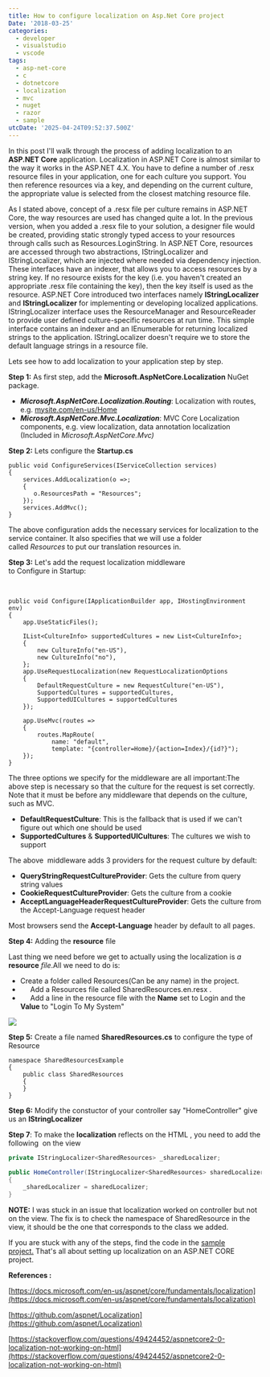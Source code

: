 ```yaml
---
title: How to configure localization on Asp.Net Core project
Date: '2018-03-25'
categories:
  - developer
  - visualstudio
  - vscode
tags:
  - asp-net-core
  - c
  - dotnetcore
  - localization
  - mvc
  - nuget
  - razor
  - sample
utcDate: '2025-04-24T09:52:37.500Z'
---
```


In this post I'll walk through the process of adding localization to an **ASP.NET Core** application. Localization in ASP.NET Core is almost similar to the way it works in the ASP.NET 4.X. You have to define a number of .resx resource files in your application, one for each culture you support. You then reference resources via a key, and depending on the current culture, the appropriate value is selected from the closest matching resource file.

As I stated above, concept of a .resx file per culture remains in ASP.NET Core, the way resources are used has changed quite a lot. In the previous version, when you added a .resx file to your solution, a designer file would be created, providing static strongly typed access to your resources through calls such as Resources.LoginString. In ASP.NET Core, resources are accessed through two abstractions, IStringLocalizer and IStringLocalizer, which are injected where needed via dependency injection. These interfaces have an indexer, that allows you to access resources by a string key. If no resource exists for the key (i.e. you haven't created an appropriate .resx file containing the key), then the key itself is used as the resource. ASP.NET Core introduced two interfaces namely **IStringLocalizer** and **IStringLocalizer** for implementing or developing localized applications. IStringLocalizer interface uses the ResourceManager and ResourceReader to provide user defined culture-specific resources at run time. This simple interface contains an indexer and an IEnumerable for returning localized strings to the application. IStringLocalizer doesn't require we to store the default language strings in a resource file.

Lets see how to add localization to your application step by step.

**Step 1:** As first step, add the **Microsoft.AspNetCore.Localization** NuGet package.  

- _**Microsoft.AspNetCore.Localization.Routing**_: Localization with routes, e.g. [mysite.com/en-us/Home](http://mysite.com/en-us/Home/Index)
- _**Microsoft.AspNetCore.Mvc.Localization**_: MVC Core Localization components, e.g. view localization, data annotation localization (Included in _Microsoft.AspNetCore.Mvc)_

**Step 2:** Lets configure the **Startup.cs**

```
public void ConfigureServices(IServiceCollection services)
{
    services.AddLocalization(o =>;
    {
       o.ResourcesPath = "Resources";
    });
    services.AddMvc();
}
```

The above configuration adds the necessary services for localization to the service container. It also specifies that we will use a folder called _Resources_ to put our translation resources in.

**Step 3:** Let's add the request localization middleware to Configure in Startup:

 

```
public void Configure(IApplicationBuilder app, IHostingEnvironment env)
{
    app.UseStaticFiles();
 
    IList<CultureInfo> supportedCultures = new List<CultureInfo>;
    {
        new CultureInfo("en-US"),
        new CultureInfo("no"),
    };
    app.UseRequestLocalization(new RequestLocalizationOptions
    {
        DefaultRequestCulture = new RequestCulture("en-US"),
        SupportedCultures = supportedCultures,
        SupportedUICultures = supportedCultures
    });
 
    app.UseMvc(routes =>
    {
        routes.MapRoute(
            name: "default",
            template: "{controller=Home}/{action=Index}/{id?}");
    });
}
```

The three options we specify for the middleware are all important:The above step is necessary so that the culture for the request is set correctly. Note that it must be before any middleware that depends on the culture, such as MVC.

- **DefaultRequestCulture**: This is the fallback that is used if we can't figure out which one should be used
- **SupportedCultures** & **SupportedUICultures**: The cultures we wish to support

The above  middleware adds 3 providers for the request culture by default:

- **QueryStringRequestCultureProvider**: Gets the culture from query string values
- **CookieRequestCultureProvider**: Gets the culture from a cookie
- **AcceptLanguageHeaderRequestCultureProvider**: Gets the culture from the Accept-Language request header

Most browsers send the **Accept-Language** header by default to all pages. 

**Step 4:** Adding the **resource** file

Last thing we need before we get to actually using the localization is _a_ **resource** _file_.All we need to do is:

- Create a folder called Resources(Can be any name) in the project.
-      Add a Resources file called SharedResources.en.resx .
-      Add a line in the resource file with the **Name** set to Login and the **Value** to "Login To My System"

[![](https://sajeetharan.wordpress.com/wp-content/uploads/2018/03/cce31-2018-03-25_10-55-09.png?w=300)](https://sajeetharan.wordpress.com/wp-content/uploads/2018/03/cce31-2018-03-25_10-55-09.png)

**Step 5:** Create a file named **SharedResources.cs** to configure the type of Resource 

```
namespace SharedResourcesExample
{
    public class SharedResources
    {
    }
}
```

**Step 6:** Modify the constuctor of your controller say "HomeController" give us an **IStringLocalizer**



**Step 7**: To make the **localization** reflects on the HTML , you need to add the following  on the view

```csharp
private IStringLocalizer<SharedResources> _sharedLocalizer;

public HomeController(IStringLocalizer<SharedResources> sharedLocalizer)
{
    _sharedLocalizer = sharedLocalizer;
}
```

**NOTE:** I was stuck in an issue that localization worked on controller but not on the view. The fix is to check the namespace of SharedResource in the view, it should be the one that corresponds to the class we added.

If you are stuck with any of the steps, find the code in the [sample project.](https://github.com/sajeetharan/AspNetCoreLocalization) That's all about setting up localization on an ASP.NET CORE project.

**References :**

[https://docs.microsoft.com/en-us/aspnet/core/fundamentals/localization](https://docs.microsoft.com/en-us/aspnet/core/fundamentals/localization)

[https://github.com/aspnet/Localization](https://github.com/aspnet/Localization)

[https://stackoverflow.com/questions/49424452/aspnetcore2-0-localization-not-working-on-html](https://stackoverflow.com/questions/49424452/aspnetcore2-0-localization-not-working-on-html)
